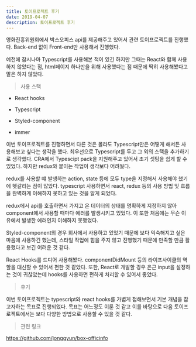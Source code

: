 ```yaml
---
title: 토이프로젝트 후기
date: 2019-04-07
description: 토이프로젝트 후기
---
```


영화진흥위원회에서 박스오피스 api를 제공해주고 있어서 관련 토이프로젝트를 진행했다. Back-end 없이 Front-end만 사용해서 진행했다.

예전에 잠시나마 Typescript를 사용해본 적이 있긴 하지만 그때는 React와 함께 사용하지 않았다는 점, html페이지 하나만을 위해 사용했다는 점 때문에 딱히 사용해봤다고 말은 하지 않았다.

> 사용 스택

- React hooks

- Typescript

- Styled-component

- immer

이번 토이프로젝트를 진행하면서 다른 것은 몰라도 Typescript만은 어떻게 해서든 사용해보고 싶다는 생각을 했다. 최우선으로 Typescript를 두고 그 외의 스택을 추가하기로 생각했다. CRA에서 Typescipt pack을 지원해주고 있어서 초기 셋팅을 쉽게 할 수 있었다. 하지만 redux와 붙이는 작업이 생각보다 어려웠다.

redux를 사용할 떄 발생하는 action, state 등에 모두 type을 지정해서 사용해야 했기에 헷갈리는 점이 많았다. typescript 사용하면서 react, redux 등의 사용 방법 및 흐름을 완벽하게 이해하지 못하고 있는 것을 알게 되었다.

redux에서 api를 호출하면서 가지고 온 데이터의 상태를 명확하게 지정하지 않아 component에서 사용할 때마다 에러를 발생시키고 있었다. 이 또한 처음에는 무슨 이유에서 발생한 에러인지 이해하지 못했었다.

Styled-component의 경우 회사에서 사용하고 있었기 때문에 보다 익숙해지고 싶은 마음에 사용하긴 했는데, 스타일 작업에 힘을 주지 않고 진행했기 때문에 만족할 만큼 활용했다고 보긴 어려운 것 같다.

React Hooks를 드디어 사용해봤다. componentDidMount 등의 라이프사이클의 역할을 대신할 수 있어서 편한 것 같았다. 또한, React로 개발할 경우 은근 input을 설정하는 것이 귀찮았는데 hooks를 사용하면 편하게 처리할 수 있어서 좋았다.

> 후기

이번 토이프로젝트는 typescript와 react hooks를 가볍게 접해보면서 기본 개념을 잡고자하는 목표로 진행되었다. 목표는 어느정도 이룬 것 같고 이를 바탕으로 다음 토이프로젝트에서는 보다 다양한 방법으로 사용할 수 있을 것 같다.

> 관련 링크

https://github.com/jonggyun/box-officinfo
